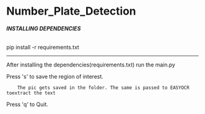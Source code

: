 # Number_Plate_Detection
<h6><b>INSTALLING DEPENDENCIES</b></h6>
<p>pip install -r requirements.txt</p>
<hr>
<p>
After installing the dependencies(requirements.txt) run the main.py


Press 's' to save the region of interest.


        The pic gets saved in the folder. The same is passed to EASYOCR toextract the text


Press 'q' to Quit.
</p>
